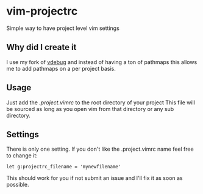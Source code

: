 # vim-projectrc
Simple way to have project level vim settings

## Why did I create it
I use my fork of [vdebug](https://github.com/zolem/vdebug) and instead of having a ton of pathmaps this allows me to add pathmaps on a per project basis.

## Usage
Just add the *.project.vimrc* to the root directory of your project
This file will be sourced as long as you open vim from that directory or any sub directory.

## Settings
There is only one setting. If you don't like the .project.vimrc name feel free to change it:
```vimL
let g:projectrc_filename = 'mynewfilename'
```
This should work for you if not submit an issue and I'll fix it as soon as possible.

